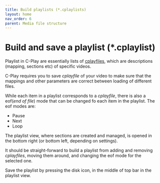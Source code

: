 ```yaml
---
title: Build playlists (*.cplaylists)
layout: home
nav_order: 6
parent: Media file structure
---
```


# Build and save a playlist (*.cplaylist)

Playlist in C-Play are essentially lists of [cplayfiles](cplayfile.md), which are descriptions (mapping, sections etc) of specific videos.

C-Play requires you to save *cplayfile* of your video to make sure that the mappings and other parameters are correct between loading of different files.

While each item in a playlist corresponds to a *cplayfile*, there is also a eof(*end of file*) mode that can be changed fo each item in the playlist. The eof modes are:

* Pause
* Next
* Loop

The playlist view, where sections are created and managed, is opened in the bottom right (or bottom left, depending on settings). 

It should be straight-forward to build a playlist from adding and removing *cplayfiles*, moving them around, and changing the eof mode for the selected one.

Save the playlist by pressing the disk icon, in the middle of top bar in the playlist view. 
